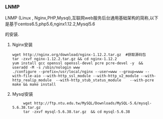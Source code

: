 ### LNMP

LNMP \(Linux , Nginx,PHP,Mysql\),互联网web服务后台通用基础架构的简称,以下是基于centos6.5,php5.6,nginx1.12.2,Mysql5.6

的安装.

1. Nginx安装

   ```
   wget http://nginx.org/download/nginx-1.12.2.tar.gz  #获取源码包
   tar -zxvf nginx-1.12.2.tar.gz && cd nginx-1.12.2
   yum install gcc openssl openssl-devel pcre pcre-devel -y  && useradd -M -s /sbin/nologin www
   ./configure --prefix=/usr/local/nginx --user=www --group=www --with-file-aio --with-http_ssl_module --with-http_v2_module --with-http_realip_module  --with-http_stub_status_module    --with-pcre
   make && make install
   ```

2. Mysql安装

   ```
        wget http://ftp.ntu.edu.tw/MySQL/Downloads/MySQL-5.6/mysql-5.6.38.tar.gz
        tar -zxvf mysql-5.6.38.tar.gz  && cd mysql-5.6.38
   ```



